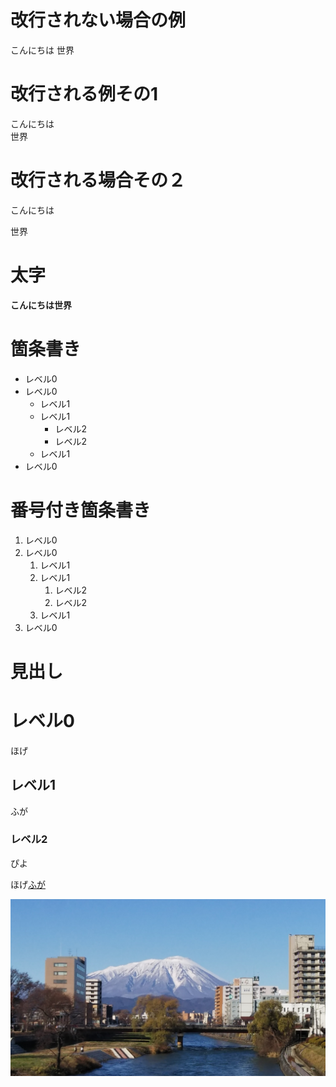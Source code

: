 # 改行されない場合の例
こんにちは
世界
# 改行される例その1
こんにちは  
世界

# 改行される場合その２
こんにちは  
  
世界

# 太字
**こんにちは世界**

# 箇条書き
- レベル0
- レベル0
  - レベル1
  - レベル1
    - レベル2
    - レベル2
  - レベル1
- レベル0

# 番号付き箇条書き

1. レベル0  
1. レベル0  
   1. レベル1  
   1. レベル1  
      1. レベル2  
      1. レベル2  
   1. レベル1  
1. レベル0


# 見出し

# レベル0
  
ほげ

## レベル1
  
ふが

### レベル2
  
ぴよ

ほげ[ふが](https://yahoo.co.jp)

![ほげ](資料.jfif)